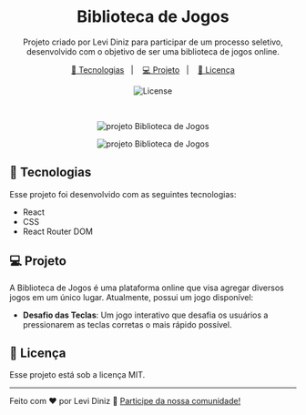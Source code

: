 <h1 align="center"> Biblioteca de Jogos </h1>

<p align="center">
Projeto criado por Levi Diniz para participar de um processo seletivo, desenvolvido com o objetivo de ser uma biblioteca de jogos online. <br/>
</p>

<p align="center">
  <a href="#-tecnologias">🚀 Tecnologias</a>&nbsp;&nbsp;&nbsp;|&nbsp;&nbsp;&nbsp;
  <a href="#-projeto">💻 Projeto</a>&nbsp;&nbsp;&nbsp;|&nbsp;&nbsp;&nbsp;
  <a href="#-licença">📝 Licença</a>
</p>

<p align="center">
  <img alt="License" src="https://img.shields.io/static/v1?label=license&message=MIT&color=49AA26&labelColor=000000">
</p>

<br>

<p align="center">
  <img alt="projeto Biblioteca de Jogos" src="https://github.com/Levi-Diniz/your_links/assets/159601654/13b5cd4c-4249-4a70-981b-34ed5d84c754">
</p>
<p align="center">
  <img alt="projeto Biblioteca de Jogos" src="https://github.com/Levi-Diniz/your_links/assets/159601654/7e99b221-c5a6-4e02-87d9-27a46dd4475b">
</p>

## 🚀 Tecnologias

Esse projeto foi desenvolvido com as seguintes tecnologias:

- React
- CSS
- React Router DOM

## 💻 Projeto

A Biblioteca de Jogos é uma plataforma online que visa agregar diversos jogos em um único lugar. Atualmente, possui um jogo disponível:

- **Desafio das Teclas**: Um jogo interativo que desafia os usuários a pressionarem as teclas corretas o mais rápido possível.

## 📝 Licença

Esse projeto está sob a licença MIT.

---

Feito com ♥ por Levi Diniz :wave: [Participe da nossa comunidade!](https://discord.gg/servidordosprogramadores)
